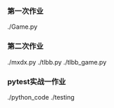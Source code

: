 ### 第一次作业
./Game.py

### 第二次作业
./mxdx.py
./tlbb.py
./tlbb_game.py

### pytest实战一作业
./python_code
./testing
